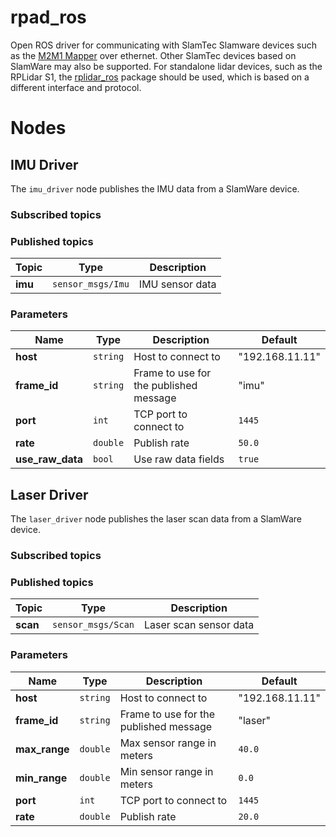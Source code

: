# rpad_ros
Open ROS driver for communicating with SlamTec Slamware devices such as the
[M2M1 Mapper](https://www.slamtec.com/en/Lidar/Mapper) over ethernet.  Other
SlamTec devices based on SlamWare may also be supported.  For standalone lidar
devices, such as the RPLidar S1, the 
[rplidar_ros](https://github.com/Slamtec/rplidar_ros) package should be used,
which is based on a different interface and protocol.

# Nodes

## IMU Driver

The `imu_driver` node publishes the IMU data from a SlamWare device.

### Subscribed topics

### Published topics

| Topic  | Type | Description | 
|-----|----|----|
| **imu** | `sensor_msgs/Imu` | IMU sensor data |

### Parameters

| Name  | Type | Description | Default |
|----|----|----|----|
| **host**| `string` | Host to connect to | "192.168.11.11" |
| **frame_id** | `string` | Frame to use for the published message | "imu" |
| **port**| `int` | TCP port to connect to | `1445` |
| **rate**| `double` | Publish rate | `50.0` |
| **use_raw_data**| `bool` | Use raw data fields | `true` |

## Laser Driver

The `laser_driver` node publishes the laser scan data from a SlamWare device.

### Subscribed topics

### Published topics

| Topic  | Type | Description | 
|-----|----|----|
| **scan** | `sensor_msgs/Scan` | Laser scan sensor data |

### Parameters

| Name  | Type | Description | Default |
|----|----|----|----|
| **host**| `string` | Host to connect to | "192.168.11.11" |
| **frame_id** | `string` | Frame to use for the published message | "laser" |
| **max_range** | `double` | Max sensor range in meters | `40.0` |
| **min_range** | `double` | Min sensor range in meters | `0.0` |
| **port**| `int` | TCP port to connect to | `1445` |
| **rate**| `double` | Publish rate | `20.0` |
